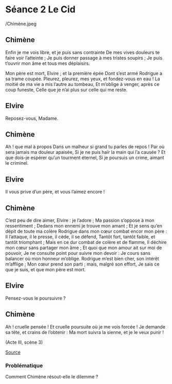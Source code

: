 # Séance 2 Le Cid

/Chimène.jpeg

## Chimène

Enfin je me vois libre, et je puis sans contrainte
De mes vives douleurs te faire voir l’atteinte ;
Je puis donner passage à mes tristes soupirs ;
Je puis t’ouvrir mon âme et tous mes déplaisirs.

Mon père est mort, Elvire ; et la première épée
Dont s’est armé Rodrigue a sa trame coupée.
Pleurez, pleurez, mes yeux, et fondez-vous en eau !
La moitié de ma vie a mis l’autre au tombeau,
Et m’oblige à venger, après ce coup funeste,
Celle que je n’ai plus sur celle qui me reste.

## Elvire

Reposez-vous, Madame.

## Chimène

Ah ! que mal à propos
Dans un malheur si grand tu parles de repos !
Par où sera jamais ma douleur apaisée,
Si je ne puis haïr la main qui l’a causée ?
Et que dois-je espérer qu’un tourment éternel,
Si je poursuis un crime, aimant le criminel.

## Elvire

Il vous prive d’un père, et vous l’aimez encore !

## Chimène

C’est peu de dire aimer, Elvire : je l’adore ;
Ma passion s’oppose à mon ressentiment ;
Dedans mon ennemi je trouve mon amant ;
Et je sens qu’en dépit de toute ma colère
Rodrigue dans mon cœur combat encor mon père :
Il l’attaque, il le presse, il cède, il se défend,
Tantôt fort, tantôt faible, et tantôt triomphant ;
Mais en ce dur combat de colère et de flamme,
Il déchire mon cœur sans partager mon âme ;
Et quoi que mon amour ait sur moi de pouvoir,
Je ne consulte point pour suivre mon devoir :
Je cours sans balancer où mon honneur m’oblige.
Rodrigue m’est bien cher, son intérêt m’afflige ;
Mon cœur prend son parti ; mais, malgré son effort,
Je sais ce que je suis, et que mon père est mort.

## Elvire

Pensez-vous le poursuivre ?

## Chimène

Ah ! cruelle pensée !
Et cruelle poursuite où je me vois forcée !
Je demande sa tête, et crains de l’obtenir :
Ma mort suivra la sienne, et je le veux punir !

(Acte III, scène 3)

[Source](https://fr.wikisource.org/wiki/Le_Cid)


### Problématique

Comment Chimène résout-elle le dilemme ?
